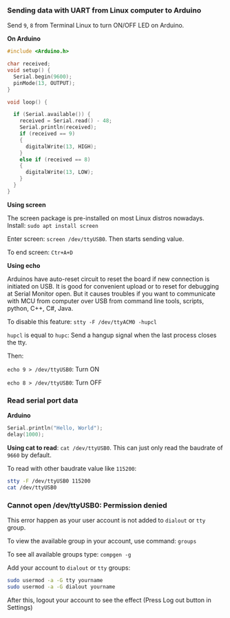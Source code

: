 ### Sending data with UART from Linux computer to Arduino

Send ``9``, ``8`` from Terminal Linux to turn ON/OFF LED on Arduino.

**On Arduino**

```c
#include <Arduino.h>

char received;
void setup() {
  Serial.begin(9600);
  pinMode(13, OUTPUT);
}

void loop() {

  if (Serial.available()) {
    received = Serial.read() - 48;
    Serial.println(received);
    if (received == 9)
    {
      digitalWrite(13, HIGH);
    }
    else if (received == 8)
    {
      digitalWrite(13, LOW);
    }
  }
}
```

**Using screen**

The screen package is pre-installed on most Linux distros nowadays. Install: ``sudo apt install screen``

Enter screen: ``screen /dev/ttyUSB0``. Then starts sending value.

To end screen: ``Ctr+A+D``

**Using echo**

Arduinos have auto-reset circuit to reset the board if new connection is initiated on USB. It is good for convenient upload or to reset for debugging at Serial Monitor open. But it causes troubles if you want to communicate with MCU from computer over USB from command line tools, scripts, python, C++, C#, Java.

To disable this feature: ``stty -F /dev/ttyACM0 -hupcl``

``hupcl`` is equal to ``hupc``: Send a hangup signal when the last process closes the tty.

Then:

``echo 9 > /dev/ttyUSB0``: Turn ON

``echo 8 > /dev/ttyUSB0``: Turn OFF

### Read serial port data

**Arduino**

```c
Serial.println("Hello, World");
delay(1000);
```

**Using cat to read**: ``cat /dev/ttyUSB0``. This can just only read the baudrate of ``9660`` by default.

To read with other baudrate value like ``115200``:

```sh
stty -F /dev/ttyUSB0 115200
cat /dev/ttyUSB0
```

### Cannot open /dev/ttyUSB0: Permission denied

This error happen as your user account is not added to ``dialout`` or ``tty`` group.

To view the available group in your account, use command: ``groups``

To see all available groups type: ``compgen -g``

Add your account to ``dialout`` or ``tty`` groups:

```sh
sudo usermod -a -G tty yourname
sudo usermod -a -G dialout yourname
```

After this, logout your account to see the effect (Press Log out button in Settings)